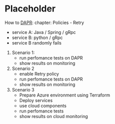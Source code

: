 # Placeholder

How to [DAPR](https://dapr.io/): chapter: Policies - Retry
- service A: Java / Spring / gRpc
- service B: python / gRpc
- service B randomly fails
1. Scenario 1:
   - run perfomance tests on DAPR
   - show results on monitoring
2. Scenario 2
   - enable Retry policy
   - run perfomance tests on DAPR
   - show results on monitoring
3. Scenario 3
   - Prepare Azure environment using Terraform
   - Deploy services
   - use cloud components
   - run perfomance tests 
   - show results on cloud monitoring
